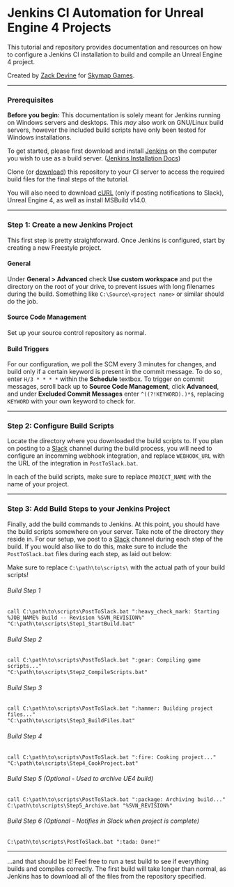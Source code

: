 # Jenkins CI Automation for Unreal Engine 4 Projects

This tutorial and repository provides documentation and resources on how to configure a Jenkins CI installation to build and compile an Unreal Engine 4 project.

Created by [Zack Devine](https://zdevine.me) for [Skymap Games](https://skymapgames.com).

---

### Prerequisites

**Before you begin:** This documentation is solely meant for Jenkins running on Windows servers and desktops. This *may* also work on GNU/Linux build servers, however the included build scripts have only been tested for Windows installations.

To get started, please first download and install [Jenkins](https://jenkins.io/download/) on the computer you wish to use as a build server. ([Jenkins Installation Docs](https://jenkins.io/doc/pipeline/tour/getting-started/#getting-started-with-the-guided-tour))

Clone (or [download](https://github.com/skymapgames/jenkins-ue4/archive/master.zip)) this repository to your CI server to access the required build files for the final steps of the tutorial.

You will also need to download [cURL](http://www.confusedbycode.com/curl/) (only if posting notifications to Slack), Unreal Engine 4, as well as install MSBuild v14.0.

---

### Step 1: Create a new Jenkins Project

This first step is pretty straightforward. Once Jenkins is configured, start by creating a new Freestyle project.

#### General

Under **General > Advanced** check **Use custom workspace** and put the directory on the root of your drive, to prevent issues with long filenames during the build. Something like `C:\Source\<project name>` or similar should do the job.

#### Source Code Management

Set up your source control repository as normal.

#### Build Triggers

For our configuration, we poll the SCM every 3 minutes for changes, and build only if a certain keyword is present in the commit message. To do so, enter `H/3 * * * *` within the **Schedule** textbox. To trigger on commit messages, scroll back up to **Source Code Management**, click **Advanced**, and under **Excluded Commit Messages** enter `^((?!KEYWORD).)*$`, replacing `KEYWORD` with your own keyword to check for.

---

### Step 2: Configure Build Scripts

Locate the directory where you downloaded the build scripts to. If you plan on posting to a [Slack](https://slack.com) channel during the build process, you will need to configure an incomming webhook integration, and replace `WEBHOOK_URL` with the URL of the integration in `PostToSlack.bat`.

In each of the build scripts, make sure to replace `PROJECT_NAME` with the name of your project.

---

### Step 3: Add Build Steps to your Jenkins Project
Finally, add the build commands to Jenkins. At this point, you should have the build scripts somewhere on your server. Take note of the directory they reside in. For our setup, we post to a [Slack](https://slack.com) channel during each step of the build. If you would also like to do this, make sure to include the `PostToSlack.bat` files during each step, as laid out below:

Make sure to replace `C:\path\to\scripts\` with the actual path of your build scripts!

###### Build Step 1
```batch
call C:\path\to\scripts\PostToSlack.bat ":heavy_check_mark: Starting %JOB_NAME% Build -- Revision %SVN_REVISION%"
"C:\path\to\scripts\Step1_StartBuild.bat"
```
###### Build Step 2
```batch
call C:\path\to\scripts\PostToSlack.bat ":gear: Compiling game scripts..."
"C:\path\to\scripts\Step2_CompileScripts.bat"
```
###### Build Step 3
```batch
call C:\path\to\scripts\PostToSlack.bat ":hammer: Building project files..."
"C:\path\to\scripts\Step3_BuildFiles.bat"
```
###### Build Step 4
```batch
call C:\path\to\scripts\PostToSlack.bat ":fire: Cooking project..."
"C:\path\to\scripts\Step4_CookProject.bat"
```
###### Build Step 5 (Optional - Used to archive UE4 build)
```batch
call C:\path\to\scripts\PostToSlack.bat ":package: Archiving build..."
C:\path\to\scripts\Step5_Archive.bat "%SVN_REVISION%"
```
###### Build Step 6 (Optional - Notifies in Slack when project is complete)
```batch
C:\path\to\scripts\PostToSlack.bat ":tada: Done!"
```

---

...and that should be it! Feel free to run a test build to see if everything builds and compiles correctly. The first build will take longer than normal, as Jenkins has to download all of the files from the repository specified.